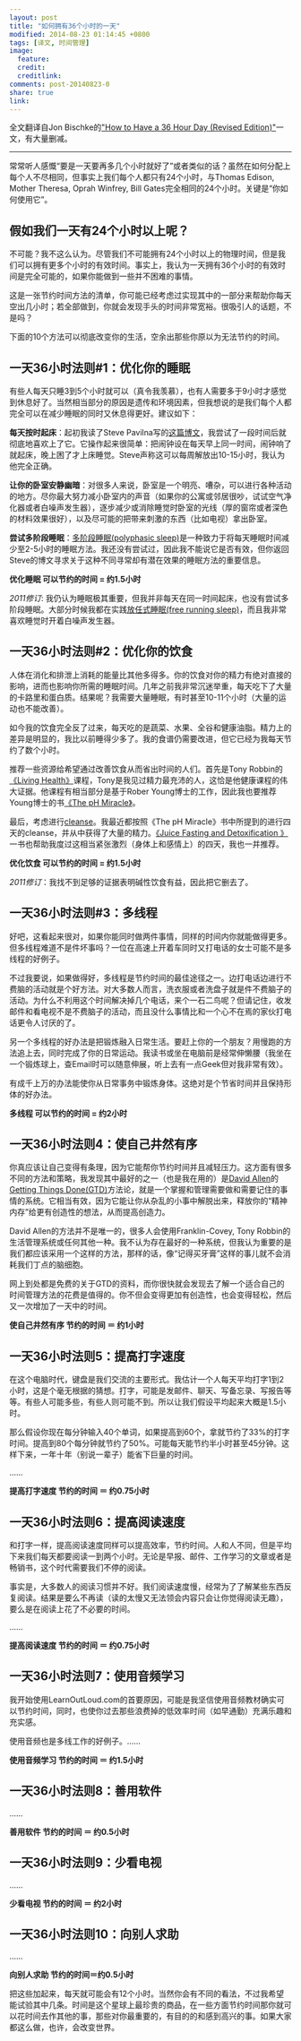 ```yaml
---
layout: post
title: "如何拥有36个小时的一天"
modified: 2014-08-23 01:14:45 +0800
tags: [译文, 时间管理]
image:
  feature: 
  credit: 
  creditlink: 
comments: post-20140823-0
share: true
link: 
---
```


全文翻译自Jon Bischke的["How to Have a 36 Hour Day (Revised Edition)"](http://jonbischke.com/2011/07/16/how-to-have-a-36-hour-day-revised-edition/)一文，有大量删减。

---

常常听人感慨“要是一天要再多几个小时就好了”或者类似的话？虽然在如何分配上每个人不尽相同，但事实上我们每个人都只有24个小时，与Thomas Edison, Mother Theresa, Oprah Winfrey, Bill Gates完全相同的24个小时。关键是“你如何使用它”。

## 假如我们一天有24个小时以上呢？

不可能？我不这么认为。尽管我们不可能拥有24个小时以上的物理时间，但是我们可以拥有更多个小时的有效时间。事实上，我认为一天拥有36个小时的有效时间是完全可能的，如果你能做到一些并不困难的事情。

这是一张节约时间方法的清单，你可能已经考虑过实现其中的一部分来帮助你每天空出几小时；若全部做到，你就会发现手头的时间非常宽裕。很吸引人的话题，不是吗？

下面的10个方法可以彻底改变你的生活，空余出那些你原以为无法节约的时间。

## 一天36小时法则#1：优化你的睡眠

有些人每天只睡3到5个小时就可以（真令我羡慕），也有人需要多于9小时才感觉到休息好了。当然相当部分的原因是遗传和环境因素，但我想说的是我们每个人都完全可以在减少睡眠的同时又休息得更好。建议如下：

**每天按时起床**：起初我读了Steve Pavilna写的[这篇博文](http://www.stevepavlina.com/blog/2005/05/how-to-become-an-early-riser/)，我尝试了一段时间后就彻底地喜欢上了它。它操作起来很简单：把闹钟设在每天早上同一时间，闹钟响了就起床，晚上困了才上床睡觉。Steve声称这可以每周解放出10-15小时，我认为他完全正确。

**让你的卧室安静幽暗**：对很多人来说，卧室是一个明亮、嘈杂，可以进行各种活动的地方。尽你最大努力减小卧室内的声音（如果你的公寓或邻居很吵，试试空气净化器或者白噪声发生器），逐步减少或消除睡觉时卧室的光线（厚的窗帘或者深色的材料效果很好），以及尽可能的把带来刺激的东西（比如电视）拿出卧室。

**尝试多阶段睡眠**：[多阶段睡眠(polyphasic sleep)](http://en.wikipedia.org/wiki/Polyphasic_sleep)是一种致力于将每天睡眠时间减少至2-5小时的睡眠方法。我还没有尝试过，因此我不能说它是否有效，但你返回Steve的博文寻求关于这种不同寻常却有潜在效果的睡眠方法的重要信息。

**优化睡眠 可以节约的时间 = 约1.5小时**

*2011修订*: 我仍认为睡眠极其重要，但我并非每天在同一时间起床，也没有尝试多阶段睡眠。大部分时候我都在实践[放任式睡眠(free running sleep)](http://en.wikipedia.org/wiki/Free-running_sleep)，而且我非常喜欢睡觉时开着白噪声发生器。

## 一天36小时法则#2：优化你的饮食

人体在消化和排泄上消耗的能量比其他多得多。你的饮食对你的精力有绝对直接的影响，进而也影响你所需的睡眠时间。几年之前我非常沉迷举重，每天吃下了大量的卡路里和蛋白质。结果呢？我需要大量睡眠，有时甚至10-11个小时（大量的运动也不能改善）。

如今我的饮食完全反了过来，每天吃的是蔬菜、水果、全谷和健康油脂。精力上的差异是明显的，我比以前睡得少多了。我的食谱仍需要改进，但它已经为我每天节约了数个小时。

推荐一些资源给希望通过改善饮食从而省出时间的人们。首先是Tony Robbin的[《Living Health》](http://www.learnoutloud.com/Catalog/Self-Development/Diet-and-Nutrition/Living-Health/4485)课程，Tony是我见过精力最充沛的人，这恰是他健康课程的伟大证据。他课程有相当部分是基于Rober Young博士的工作，因此我也要推荐Young博士的书[《The pH Miracle》](http://www.amazon.com/gp/product/044669049X)。

最后，考虑进行[cleanse](http://web.archive.org/web/20090210090643/http://en.wikipedia.org/wiki/Body_cleansing)。我最近都按照《The pH Miracle》书中所提到的进行四天的cleanse，并从中获得了大量的精力。[《Juice Fasting and Detoxification 》](http://web.archive.org/web/20090210090643/http://www.amazon.com/gp/product/1878736655)一书也帮助我度过这相当紧张激烈（身体上和感情上）的四天，我也一并推荐。

**优化饮食 可以节约的时间 = 约1.5小时**

*2011修订*：我找不到足够的证据表明碱性饮食有益，因此把它删去了。

## 一天36小时法则#3：多线程

好吧，这看起来很对，如果你能同时做两件事情，同样的时间内你就能做得更多。但多线程难道不是件坏事吗？一位在高速上开着车同时又打电话的女士可能不是多线程的好例子。

不过我要说，如果做得好，多线程是节约时间的最佳途径之一。边打电话边进行不费脑的活动就是个好方法。对大多数人而言，洗衣服或者洗盘子就是件不费脑子的活动。为什么不利用这个时间解决掉几个电话，来个一石二鸟呢？但请记住，收发邮件和看电视不是不费脑子的活动，而且没什么事情比和一个心不在焉的家伙打电话更令人讨厌的了。

另一个多线程的好办法是把锻炼融入日常生活。要赶上你的一个朋友？用慢跑的方法追上去，同时完成了你的日常运动。我读书或坐在电脑前是经常伸懒腰（我坐在一个锻炼球上，查Email时可以随意伸展，听上去有一点Geek但对我非常有效）。

有成千上万的办法能使你从日常事务中锻炼身体。这绝对是个节省时间并且保持形体的好办法。

**多线程 可以节约的时间 = 约2小时**

## 一天36小时法则4：使自己井然有序

你真应该让自己变得有条理，因为它能帮你节约时间并且减轻压力。这方面有很多不同的方法和策略，我发现其中最好的之一（也是我在用的）是[David Allen](http://www.davidco.com/)的[Getting Things Done(GTD)](http://en.wikipedia.org/wiki/Gtd)方法论，就是一个掌握和管理需要做和需要记住的事情的系统。它相当有效，因为它能让你从杂乱的小事中解脱出来，释放你的“精神内存”给更有创造性的想法，从而提高创造力。

David Allen的方法并不是唯一的，很多人会使用Franklin-Covey, Tony Robbin的生活管理系统或任何其他一种。我不认为存在最好的一种系统，但我认为重要的是我们都应该采用一个这样的方法，那样的话，像“记得买牙膏”这样的事儿就不会消耗我们丁点的脑细胞。

网上到处都是免费的关于GTD的资料，而你很快就会发现去了解一个适合自己的时间管理方法的花费是值得的。你不但会变得更加有创造性，也会变得轻松，然后又一次增加了一天中的时间。

**使自己井然有序 节约的时间 ＝ 约1小时**

## 一天36小时法则5：提高打字速度

在这个电脑时代，键盘是我们交流的主要形式。我估计一个人每天平均打字1到2小时，这是个毫无根据的猜想。打字，可能是发邮件、聊天、写备忘录、写报告等等。有些人可能多些，有些人则可能不到。所以让我们假设平均起来大概是1.5小时。

那么假设你现在每分钟输入40个单词，如果提高到60个，拿就节约了33%的打字时间。提高到80个每分钟就节约了50%。可能每天能节约半小时甚至45分钟。这样下来，一年十年（别说一辈子）能省下巨量的时间。

……

**提高打字速度 节约的时间 ＝ 约0.75小时**

## 一天36小时法则6：提高阅读速度

和打字一样，提高阅读速度同样可以提高效率，节约时间。人和人不同，但是平均下来我们每天都要阅读一到两个小时。无论是早报、邮件、工作学习的文章或者是畅销书，这个时代需要我们不停的阅读。

事实是，大多数人的阅读习惯并不好。我们阅读速度慢，经常为了了解某些东西反复阅读。结果是要么不再读（读的太慢又无法领会内容只会让你觉得阅读无趣），要么是在阅读上花了不必要的时间。

……

**提高阅读速度 节约的时间 ＝ 约0.75小时**

## 一天36小时法则7：使用音频学习

我开始使用LearnOutLoud.com的首要原因，可能是我坚信使用音频教材确实可以节约时间，同时，也使你过去那些浪费掉的低效率时间（如早通勤）充满乐趣和充实感。

使用音频也是多线工作的好例子。……

**使用音频学习 节约的时间 ＝ 约1.5小时**

## 一天36小时法则8：善用软件

……

**善用软件 节约的时间 ＝ 约0.5小时**

## 一天36小时法则9：少看电视

……

**少看电视 节约的时间 ＝ 约2小时**

## 一天36小时法则10：向别人求助

……

**向别人求助 节约的时间＝约0.5小时**

把这些加起来，每天就可能会有12个小时。当然你会有不同的看法，不过我希望能试验其中几条。时间是这个星球上最珍贵的商品，在一些方面节约时间那你就可以花时间去作其他的事，那些对你最重要的，有目的的和感到高兴的事。如果大家都这么做，也许，会改变世界。

